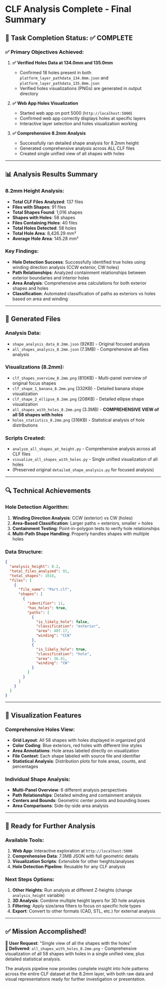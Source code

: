 # CLF Analysis Complete - Final Summary

## 🎯 Task Completion Status: ✅ COMPLETE

### ✅ Primary Objectives Achieved:

1. **✅ Verified Holes Data at 134.0mm and 135.0mm**

   - Confirmed 18 holes present in both `platform_layer_pathdata_134.0mm.json` and `platform_layer_pathdata_135.0mm.json`
   - Verified holes visualizations (PNGs) are generated in output directory

2. **✅ Web App Holes Visualization**

   - Started web app on port 5000 (`http://localhost:5000`)
   - Confirmed web app correctly displays holes at specific layers
   - Interactive layer selection and holes visualization working

3. **✅ Comprehensive 8.2mm Analysis**
   - Successfully ran detailed shape analysis for 8.2mm height
   - Generated comprehensive analysis across ALL CLF files
   - Created single unified view of all shapes with holes

---

## 📊 Analysis Results Summary

### 8.2mm Height Analysis:

- **Total CLF Files Analyzed**: 137 files
- **Files with Shapes**: 91 files
- **Total Shapes Found**: 1,016 shapes
- **Shapes with Holes**: 58 shapes
- **Files Containing Holes**: 40 files
- **Total Holes Detected**: 58 holes
- **Total Hole Area**: 8,426.29 mm²
- **Average Hole Area**: 145.28 mm²

### Key Findings:

- **Hole Detection Success**: Successfully identified true holes using winding direction analysis (CCW exterior, CW holes)
- **Path Relationships**: Analyzed containment relationships between exterior boundaries and interior holes
- **Area Analysis**: Comprehensive area calculations for both exterior shapes and holes
- **Classification**: Automated classification of paths as exteriors vs holes based on area and winding

---

## 📁 Generated Files

### Analysis Data:

- `shape_analysis_data_8.2mm.json` (92KB) - Original focused analysis
- `all_shapes_analysis_8.2mm.json` (7.3MB) - Comprehensive all-files analysis

### Visualizations (8.2mm):

- `clf_shapes_overview_8.2mm.png` (810KB) - Multi-panel overview of original focus shapes
- `clf_shape_1_banana_8.2mm.png` (332KB) - Detailed banana shape visualization
- `clf_shape_2_ellipse_8.2mm.png` (208KB) - Detailed ellipse shape visualization
- `all_shapes_with_holes_8.2mm.png` (3.3MB) - **COMPREHENSIVE VIEW of all 58 shapes with holes**
- `holes_statistics_8.2mm.png` (316KB) - Statistical analysis of hole distributions

### Scripts Created:

- `analyze_all_shapes_at_height.py` - Comprehensive analysis across all CLF files
- `visualize_all_shapes_with_holes.py` - Single unified visualization of all holes
- (Preserved original `detailed_shape_analysis.py` for focused analysis)

---

## 🔍 Technical Achievements

### Hole Detection Algorithm:

1. **Winding Direction Analysis**: CCW (exterior) vs CW (holes)
2. **Area-Based Classification**: Larger paths = exteriors, smaller = holes
3. **Containment Testing**: Point-in-polygon tests to verify hole relationships
4. **Multi-Path Shape Handling**: Properly handles shapes with multiple holes

### Data Structure:

```json
{
  "analysis_height": 8.2,
  "total_files_analyzed": 91,
  "total_shapes": 1016,
  "files": [
    {
      "file_name": "Part.clf",
      "shapes": [
        {
          "identifier": 11,
          "has_holes": true,
          "paths": [
            {
              "is_likely_hole": false,
              "classification": "exterior",
              "area": 407.17,
              "winding": "CCW"
            },
            {
              "is_likely_hole": true,
              "classification": "hole",
              "area": 36.41,
              "winding": "CW"
            }
          ]
        }
      ]
    }
  ]
}
```

---

## 🎨 Visualization Features

### Comprehensive Holes View:

- **Grid Layout**: All 58 shapes with holes displayed in organized grid
- **Color Coding**: Blue exteriors, red holes with different line styles
- **Area Annotations**: Hole areas labeled directly on visualization
- **File Context**: Each shape labeled with source file and identifier
- **Statistical Analysis**: Distribution plots for hole areas, counts, and percentages

### Individual Shape Analysis:

- **Multi-Panel Overview**: 6 different analysis perspectives
- **Path Relationships**: Detailed winding and containment analysis
- **Centers and Bounds**: Geometric center points and bounding boxes
- **Area Comparisons**: Side-by-side area analysis

---

## 🚀 Ready for Further Analysis

### Available Tools:

1. **Web App**: Interactive exploration at `http://localhost:5000`
2. **Comprehensive Data**: 7.3MB JSON with full geometric details
3. **Visualization Scripts**: Extensible for other heights/analyses
4. **Hole Detection Pipeline**: Reusable for any CLF analysis

### Next Steps Options:

1. **Other Heights**: Run analysis at different Z-heights (change `analysis_height` variable)
2. **3D Analysis**: Combine multiple height layers for 3D hole analysis
3. **Filtering**: Apply size/area filters to focus on specific hole types
4. **Export**: Convert to other formats (CAD, STL, etc.) for external analysis

---

## ✅ Mission Accomplished!

**🎯 User Request**: "Single view of all the shapes with the holes"  
**🎯 Delivered**: `all_shapes_with_holes_8.2mm.png` - Comprehensive visualization of all 58 shapes with holes in a single unified view, plus detailed statistical analysis.

The analysis pipeline now provides complete insight into hole patterns across the entire CLF dataset at the 8.2mm layer, with both raw data and visual representations ready for further investigation or presentation.
